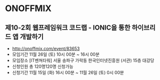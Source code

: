 # ONOFFMIX

## 제10-2회 웹프레임워크 코드랩 - IONIC을 통한 하이브리드 앱 개발하기

- http://onoffmix.com/event/83653
- 모임기간 11월 26일 (토) 10시 00분 ~ 16시 00분 
- 모임장소 [IT벤쳐타워] 서울 송파구 가락동 한국인터넷진흥원 (서관) 15층 대강당
- 신청인원 총 120명120명 신청가능
- 신청기간 11월 15일 (화) 16시 00분 ~ 11월 26일 (토) 0시 00분

